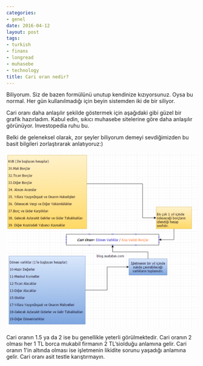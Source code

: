 ```yaml
---
categories:
- genel
date: 2016-04-12
layout: post
tags:
- turkish
- finans
- longread
- muhasebe
- technology
title: Cari oran nedir?
---
```


Biliyorum. Siz de bazen formülünü unutup kendinize kızıyorsunuz. Oysa bu normal. Her gün kullanılmadığı için beyin sistemden iki de bir siliyor.

Cari oranı daha anlaşılır şekilde göstermek için aşağıdaki gibi güzel bir grafik hazırladım. Kabul edin, sıkıcı muhasebe sitelerine göre daha anlaşılır görünüyor. Investopedia ruhu bu.

Belki de geleneksel olarak, zor şeyler biliyorum demeyi sevdiğimizden bu basit bilgileri zorlaştırarak anlatıyoruz:)

![](/images/tumblr_inline_o5id5fiYX41r4exmc_540.png)

Cari oranın 1.5 ya da 2 ise bu genellikle yeterli görülmektedir. Cari oranın 2 olması her 1 TL borca mukabil firmanın 2 TL’siolduğu anlamına gelir. Cari oranın 1'in altında olması ise işletmenin likidite sorunu yaşadığı anlamına gelir. Cari oranı asit testle karıştırmayın.
